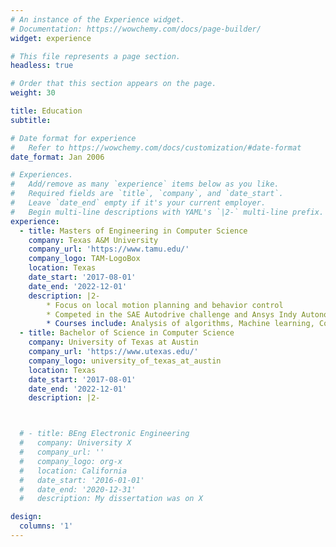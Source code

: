 ```yaml
---
# An instance of the Experience widget.
# Documentation: https://wowchemy.com/docs/page-builder/
widget: experience

# This file represents a page section.
headless: true

# Order that this section appears on the page.
weight: 30

title: Education
subtitle:

# Date format for experience
#   Refer to https://wowchemy.com/docs/customization/#date-format
date_format: Jan 2006

# Experiences.
#   Add/remove as many `experience` items below as you like.
#   Required fields are `title`, `company`, and `date_start`.
#   Leave `date_end` empty if it's your current employer.
#   Begin multi-line descriptions with YAML's `|2-` multi-line prefix.
experience:
  - title: Masters of Engineering in Computer Science
    company: Texas A&M University
    company_url: 'https://www.tamu.edu/'
    company_logo: TAM-LogoBox
    location: Texas
    date_start: '2017-08-01'
    date_end: '2022-12-01'
    description: |2-
        * Focus on local motion planning and behavior control
        * Competed in the SAE Autodrive challenge and Ansys Indy Autonomous challenge
        * Courses include: Analysis of algorithms, Machine learning, Convex optimization, Intelligent systems and robotics, Linear models, Linear multivariable systems
  - title: Bachelor of Science in Computer Science
    company: University of Texas at Austin
    company_url: 'https://www.utexas.edu/'
    company_logo: university_of_texas_at_austin
    location: Texas
    date_start: '2017-08-01'
    date_end: '2022-12-01'
    description: |2-



  # - title: BEng Electronic Engineering
  #   company: University X
  #   company_url: ''
  #   company_logo: org-x
  #   location: California
  #   date_start: '2016-01-01'
  #   date_end: '2020-12-31'
  #   description: My dissertation was on X

design:
  columns: '1'
---
```

